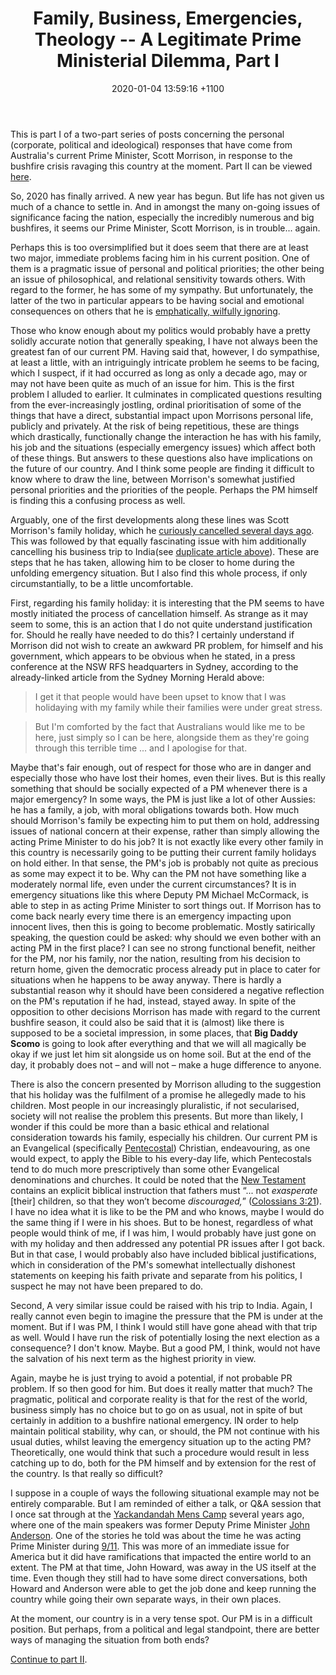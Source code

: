 ﻿---
layout: post
title: "Family, Business, Emergencies, Theology -- A Legitimate Prime Ministerial Dilemma, Part I"
date: 2020-01-04 13:59:16 +1100
categories: Politics Theology Business Scomo PMAust Bushfires AustBushfires2019-20.
description: "... A new year has begun.  But life has not given us much of a chance to settle in.  And in amongst the many on-going issues of significance facing the nation, especially the incredibly numerous and big bushfires, it seems our Prime Minister, Scott Morrison, is in trouble..."
---

This is part I of a two-part series of posts concerning the personal (corporate, political and ideological) responses that have come from Australia's current Prime Minister, Scott Morrison, in response to the bushfire crisis ravaging this country at the moment.  Part II can be viewed [here](https://sugarcanens.github.io/politics/theology/business/scomo/pmaustbushfires/austbushfires2019-202020/01/07/PM-Theodicy.html).

So, 2020 has finally arrived.  A new year has begun.  But life has not given us much of a chance to settle in.  And in amongst the many on-going issues of significance facing the nation, especially the incredibly numerous and big bushfires, it seems our Prime Minister, Scott Morrison, is in trouble... again.

Perhaps this is too oversimplified but it does seem that there are at least two major, immediate problems facing him in his current position.  One of them is a pragmatic issue of personal and political priorities; the other being an issue of philosophical, and relational sensitivity towards others.  With regard to the former, he has some of my sympathy.  But unfortunately, the latter of the two in particular appears to be having social and emotional consequences on others that he is [emphatically, wilfully ignoring](https://www.abc.net.au/news/2020-01-03/scott-morrison-responds-to-angry-criticism-bushfire-victims/11839674).

Those who know enough about my politics would probably have a pretty solidly accurate notion that generally speaking, I have not always been the greatest fan of our current PM.  Having said that, however, I do sympathise, at least a little, with an intriguingly intricate problem he seems to be facing, which I suspect, if it had occurred as long as only a decade ago, may or may not have been quite as much of an issue for him.  This is the first problem I alluded to earlier.  It culminates in complicated questions resulting from the ever-increasingly jostling, ordinal prioritisation of some of the things that have a direct, substantial impact upon Morrisons personal life, publicly and privately.  At the risk of being repetitious, these are things which drastically, functionally change the interaction he has with his family, his job and the situations (especially emergency issues) which affect both of these things.  But answers to these questions also have implications on the future of our country.  And I think some people are finding it difficult to know where to draw the line, between Morrison's somewhat justified personal priorities and the priorities of the people.  Perhaps the PM himself is finding this a confusing process as well.

Arguably, one of the first developments along these lines was Scott Morrison's family holiday, which he [curiously cancelled several days ago](https://www.smh.com.au/national/i-accept-the-criticism-scott-morrison-apologises-for-family-holiday-20191222-p53m6o.html).
This was followed by that equally fascinating issue with him additionally cancelling his business trip to India(see [duplicate article above](https://www.abc.net.au/news/2020-01-03/scott-morrison-responds-to-angry-criticism-bushfire-victims/11839674)).  These are steps that he has taken, allowing him to be closer to home during the unfolding emergency situation.  But I also find this whole process, if only circumstantially, to be a little uncomfortable.

First, regarding his family holiday: it is interesting that the PM seems to have mostly initiated the process of cancellation himself.  As strange as it may seem to some, this is an action that I do not quite understand justification for.  Should he really have needed to do this? I certainly understand if Morrison did not wish to create an awkward PR problem, for himself and his government, which appears to be obvious when he stated, in a press conference at the NSW RFS headquarters in Sydney, according to the already-linked article from the Sydney Morning Herald above:
<blockquote>I get it that people would have been upset to know that I was holidaying with my family while their families were under great stress.</blockquote>
<blockquote>But I'm comforted by the fact that Australians would like me to be here, just simply so I can be here, alongside them as they're going through this terrible time ... and I apologise for that.</blockquote>

Maybe that's fair enough, out of respect for those who are in danger and especially those who have lost their homes, even their lives.  But is this really something that should be socially expected of a PM whenever there is a major emergency? In some ways, the PM is just like a lot of other Aussies: he has a family, a job, with moral obligations towards both.  How much should Morrison's  family be expecting him to put them on hold, addressing issues of national concern at their expense, rather than simply allowing the acting Prime Minister to do his job? It is not exactly like every other family in this country is necessarily going to be putting their current family holidays on hold either.  In that sense, the PM's job is probably not quite as precious as some may expect it to be.  Why can the PM not have something like a moderately normal life, even under the current circumstances? It is in emergency situations like this where Deputy PM Michael McCormack, is able to step in as acting Prime Minister to sort things out.  If Morrison has to come back nearly every time there is an emergency impacting upon innocent lives, then this is going to become problematic.  Mostly satirically speaking, the question could be asked: why should we even bother with an acting PM in the first place? I can see no strong functional benefit, neither for the PM, nor his family, nor the nation, resulting from his decision to return home, given the democratic process already put in place to cater for situations when he happens to be away anyway.  There is hardly a substantial reason why it should have been considered a negative reflection on the PM's reputation if he had, instead, stayed away.  In spite of the opposition to other decisions Morrison has made with regard to the current bushfire season, it could also be said that it is (almost) like there is supposed to be  a societal impression, in some places, that <b>Big Daddy Scomo</b> is going to look after everything and that we will all magically be okay if we just let him sit alongside us on home soil.  But at the end of the day, it probably does not &ndash; and will not &ndash; make a huge difference to anyone.

There is also the concern presented by Morrison alluding to the suggestion that his holiday was the fulfilment of a promise he allegedly made to his children.  Most people in our increasingly pluralistic, if not secularised, society will not realise the problem this presents.  But more than likely, I wonder if this could be more than a basic ethical and relational consideration towards his family, especially his children.  Our current PM is an Evangelical (specifically [Pentecostal](https://www.gotquestions.org/Charismatic-movement.html)) Christian, endeavouring, as one would expect, to apply the Bible to his every-day life, which Pentecostals tend to do much more prescriptively than some other Evangelical denominations and churches.  It could be noted that the [New Testament](https://www.britannica.com/topic/New-Testament) contains an explicit biblical instruction that fathers must &ldquo;... not <i>exasperate</i> [their] children, so that they won’t become <i>discouraged,</i>&rdquo; ([Colossians 3:21](https://www.biblegateway.com/passage/?search=col+3&version=CSB)).  I have no idea what it is like to be the PM and who knows, maybe I would do the same thing if I were in his shoes.  But to be honest, regardless of what people would think of me, if I was him, I would probably have just gone on with my holiday and then addressed any potential PR issues after I got back.  But in that case, I would probably also have included biblical justifications, which in consideration of the PM's somewhat intellectually dishonest statements on keeping his faith private and separate from his politics, I suspect he may not have been prepared to do.

Second, A very similar issue could be raised with his trip to India.  Again, I really cannot even begin to imagine the pressure that the PM is under at the moment.  But if I was PM, I think I would still have gone ahead with that trip as well.  Would I have run the risk of potentially losing the next election as a consequence? I don't know.  Maybe.  But a good PM, I think, would not have the salvation of his next term as the highest priority in view.

Again, maybe he is just trying to avoid a potential, if not probable PR problem.  If so then good for him.  But does it really matter that much? The pragmatic, political and corporate reality is that for the rest of the world, business simply has no choice but to go on as usual, not in spite of but certainly in addition to a bushfire national emergency.  IN order to help maintain political stability, why can, or should, the PM not continue with his usual duties, whilst leaving the emergency situation up to the acting PM? Theoretically, one would think that such a procedure would result in less catching up to do, both for the PM himself and by extension for the rest of the country.  Is that really so difficult?

I suppose in a couple of ways the following situational example may not be entirely comparable.  But I am reminded of either a talk, or Q&A session that I once sat through at the [Yackandandah Mens Camp](https://yackmenscamp.org/) several years ago, where one of the main speakers was former Deputy Prime Minister [John Anderson](https://johnanderson.net.au/about/).  One of the stories he told was about the time he was acting Prime Minister during [9/11](http://theconversation.com/world-politics-explainer-the-twin-tower-bombings-9-11-101443).  This was more of an immediate issue for America but it did have ramifications that impacted the entire world to an extent.  The PM at that time, John Howard, was away in the US itself at the time.  Even though they still had to have some direct conversations, both Howard and Anderson were able to get the job done and keep running the country while going their own separate ways, in their own places.

At the moment, our country is in a very tense spot.  Our PM is in a difficult position.  But perhaps, from a political and legal standpoint, there are better ways of managing the situation from both ends?

[Continue to part II](https://sugarcanens.github.io/politics/theology/business/scomo/pmaustbushfires/austbushfires2019-202020/01/07/PM-Theodicy.html).